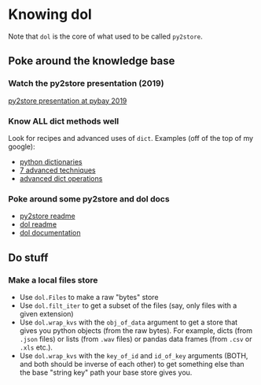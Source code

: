 # Knowing dol

Note that `dol` is the core of what used to be called `py2store`. 


## Poke around the knowledge base

### Watch the py2store presentation (2019)

[py2store presentation at pybay 2019](https://youtu.be/6lx0A6oVM5E)


### Know ALL dict methods well

Look for recipes and advanced uses of `dict`. Examples (off of the top of my google):
* [python dictionaries](https://www.dataquest.io/blog/python-dictionaries/)
* [7 advanced techniques](https://towardsdatascience.com/7-advanced-python-dictionary-techniques-you-should-know-416194d82d2c)
* [advanced dict operations](https://www.python-engineer.com/courses/advancedpython/03-dict/)


### Poke around some py2store and dol docs

* [py2store readme](https://github.com/i2mint/py2store/blob/master/README.md)
* [dol readme](https://github.com/i2mint/dol/blob/master/README.md)
* [dol documentation](https://i2mint.github.io/dol/)


## Do stuff

### Make a local files store

* Use `dol.Files` to make a raw "bytes" store
* Use `dol.filt_iter` to get a subset of the files (say, only files with a given extension)
* Use `dol.wrap_kvs` with the `obj_of_data` argument to get a store that gives you python objects (from the raw bytes). For example, dicts (from `.json` files) or lists (from `.wav` files) or pandas data frames (from `.csv` or `.xls` etc.). 
* Use `dol.wrap_kvs` with the `key_of_id` and `id_of_key` arguments (BOTH, and both should be inverse of each other) to get something else than the base "string key" path your base store gives you.


